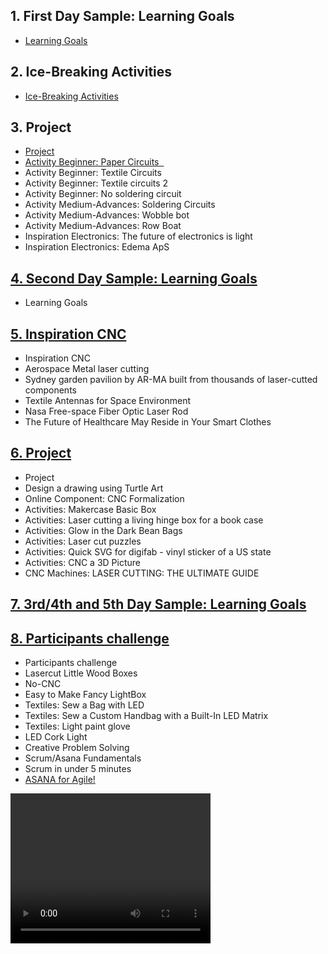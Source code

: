 <div>
<h2>1. First Day Sample: Learning Goals</h2>
<ul>
<li><a href="https://docs.google.com/document/d/18hnCAKtErFyLZ7Q0TTE4hTFRT5XQaSNrPP_oWJEGZWY/edit" target="_blank" rel="noopener">Learning Goals</a>&nbsp;</li>
</ul>
</div>
<div>
<h2>2. Ice-Breaking Activities</h2>
<ul>
<li><a href="https://docs.google.com/document/d/1UlMbhexERU19T-8WQ1_Mjt4jlJDkYsLNNyg3s_hFX6c/edit" target="_blank" rel="noopener">Ice-Breaking Activities</a></li>
</ul>
<h2>3. Project</h2>
<ul>
<li><a href="https://docs.google.com/document/d/1XpHR0gwOPT0D2u9b_U_TQ093ShmzuLXEkb1WGyLa1Jg/edit" target="_blank" rel="noopener">Project</a></li>
<li><a href="https://www.exploratorium.edu/tinkering/projects/paper-circuits" target="_blank" rel="noopener">Activity Beginner: Paper Circuits &nbsp;</a></li>
<li>Activity Beginner: Textile Circuits &nbsp;</li>
<li>Activity Beginner: Textile circuits 2</li>
<li>Activity Beginner: No soldering circuit &nbsp;</li>
<li>Activity Medium-Advances: Soldering Circuits</li>
<li>Activity Medium-Advances: Wobble bot</li>
<li>Activity Medium-Advances: Row Boat &nbsp;</li>
<li>Inspiration Electronics: The future of electronics is light</li>
<li>Inspiration Electronics: Edema ApS</li>
</ul>
</div>
<div>
<h2><a href="https://classroom.google.com/u/1/w/MTI3MjU2MTQwMjU1/tc/MTI3NDM1NDYyMjc2">4. Second Day Sample: Learning Goals</a></h2>
<ul>
<li>Learning Goals</li>
</ul>
</div>
<div>
<h2><a href="https://classroom.google.com/u/1/w/MTI3MjU2MTQwMjU1/tc/MTI3NDM1ODYwODk1">5. Inspiration CNC</a></h2>
</div>
<div>
<ul>
<li>Inspiration CNC</li>
<li>Aerospace Metal laser cutting</li>
<li>Sydney garden pavilion by AR-MA built from thousands of laser-cutted components</li>
<li>Textile Antennas for Space Environment</li>
<li>Nasa Free-space Fiber Optic Laser Rod&nbsp;</li>
<li>The Future of Healthcare May Reside in Your Smart Clothes</li>
</ul>
</div>
<div>
<h2><a href="https://classroom.google.com/u/1/w/MTI3MjU2MTQwMjU1/tc/MTI3NDY0MTk4MTc5">6. Project</a> &nbsp;</h2>
</div>
<div>
<ul>
<li>Project</li>
<li>Design a drawing using Turtle Art</li>
<li>Online Component: CNC Formalization</li>
<li>Activities: Makercase Basic Box</li>
<li>Activities: Laser cutting a living hinge box for a book case&nbsp;</li>
<li>Activities: Glow in the Dark Bean Bags&nbsp;</li>
<li>Activities: Laser cut puzzles</li>
<li>Activities: Quick SVG for digifab - vinyl sticker of a US state&nbsp;</li>
<li>Activities: CNC a 3D Picture</li>
<li>CNC Machines: LASER CUTTING: THE ULTIMATE GUIDE&nbsp;&nbsp;</li>
</ul>
</div>
<div>
<h2><a href="https://classroom.google.com/u/1/w/MTI3MjU2MTQwMjU1/tc/MTI3NDc5MzU5MDcw">7. 3rd/4th and 5th Day Sample: Learning Goals</a> &nbsp;</h2>
<h2><a href="https://classroom.google.com/u/1/w/MTI3MjU2MTQwMjU1/tc/MTI3NDc5NDExODA2">8. Participants challenge</a></h2>
</div>
<div>
<ul>
<li>Participants challenge</li>
<li>Lasercut Little Wood Boxes</li>
<li>No-CNC</li>
<li>Easy to Make Fancy LightBox</li>
<li>Textiles: Sew a Bag with LED&nbsp;</li>
<li>Textiles: Sew a Custom Handbag with a Built-In LED Matrix&nbsp;</li>
<li>Textiles: Light paint glove&nbsp;</li>
<li>LED Cork Light</li>
<li>Creative Problem Solving</li>
<li>Scrum/Asana Fundamentals</li>
<li>Scrum in under 5 minutes</li>
<li><a href="https://www.youtube.com/watch?v=0Yp0OZBs8d4" target="_blank" rel="noopener">ASANA for Agile!</a></li>
</ul>
</div>
<p><video controls="controls" width="320" height="240">
  <source type="video/mp4" src="https://www.youtube.com/watch?v=0Yp0OZBs8d4" /></video></p>

